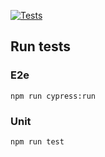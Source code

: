 [![Tests](https://github.com/iproman/guitar-songbook/actions/workflows/ng-tests.yml/badge.svg?branch=main)](https://github.com/iproman/guitar-songbook/actions/workflows/ng-tests.yml)

## Run tests

### E2e

```
npm run cypress:run
```

### Unit

```
npm run test
```
